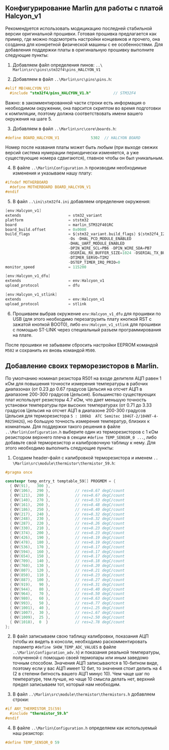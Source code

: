 ## Конфигурирование Marlin для работы с платой Halcyon_v1

Рекомендуется использовать модицикацию последней стабильной версии оригинальной прошивки.
Готовая прошивка предлагается как пример, где можно подсмотреть настройки концевиков и прочего,
она созданна для конкретной физической машины с ее особенностями. Для добавления поддержки платы
в оригинальную прошивку выполните следующие пункты:

1.	Добавляем файл определения пинов: `..\ Marlin\src\pins\stm32f4\pins_HALCYON_V1`

2.	Добавляем в файл `..\Marlin\src\pins\pins.h`:

```C
#elif MB(HALCYON_V1)
  #include "stm32f4/pins_HALCYON_V1.h"          // STM32F4                                env:Halcyon_v1 env:Halcyon_v1_dfu env:Halcyon_v1_stlink
```

Важно: в закомментированной части строки есть информация о необходимом окружении, она парсится скриптом во время подготовки 
к компиляции, поэтому должна соответствовать имени вашего окружения на шаге 5.

3.	Добавляем в файл `..\Marlin\src\core\boards.h`:

```C
#define BOARD_HALCYON_V1              5302  // HALCYON BOARD
```

Номер после названия платы может быть любым (при выходе свежих версий система нумерации периодически изменяется, а уже 
существующие номера сдвигаются), главное чтобы он был уникальным.

4.	В файлe `..\Marlin\Configuration.h` производим необходимые изменения и указываем нашу плату:

```C
#ifndef MOTHERBOARD
  #define MOTHERBOARD BOARD_HALCYON_V1
#endif
```

5.	В файл `..\ini\stm32f4.ini` добавляем определение окружения:

```C
[env:Halcyon_v1]
extends                     = stm32_variant
platform                    = ststm32
board                       = marlin_STM32F401RC
board_build.offset          = 0x0000
build_flags                 = ${stm32_variant.build_flags} ${stm32f4_I2C1.build_flags}
                            -Os -DHAL_PCD_MODULE_ENABLED
                            -DHAL_UART_MODULE_ENABLED
                            -DPIN_WIRE_SCL=PB6 -DPIN_WIRE_SDA=PB7
                            -DSERIAL_RX_BUFFER_SIZE=1024 -DSERIAL_TX_BUFFER_SIZE=1024
                            -DTIMER_SERVO=TIM2
                            -DSTEP_TIMER_IRQ_PRIO=0
monitor_speed               = 115200

[env:Halcyon_v1_dfu]
extends                     = env:Halcyon_v1
upload_protocol             = dfu

[env:Halcyon_v1_stlink]
extends                     = env:Halcyon_v1
upload_protocol             = stlink
```

6.	Прошиваем выбрав окружение `env:Halcyon_v1_dfu` для прошивки по USB (для этого необходимо перезагрузить плату 
кнопкой RST с зажатой кнопкой BOOT0), либо `env:Halcyon_v1_stlink` для прошивки с помощью ST-LINK через специальный
разъем программирования на плате.

После прошивки не забываем сбросить настройки EEPROM командой `M502` и сохранить их вновь командой `M500`.

## Добавление своих терморезисторов в Marlin.

По умолчанию номинал резистора R501 на входе делителя АЦП равен 1 кОм для повышения точности измерения
температуры в рабочих диапазонах (от 0.23 до 0.67 градусов Цельсия на отсчет АЦП в диапазоне 200-300 градусов Цельсия). 
Большинство существующих плат использует резисторы 4.7 кОм, что дает меньшую точность
установки температуры при высоких температурах (от 0.71 до 3.33 градусов Цельсия на отсчет АЦП в диапазоне 200-300 градусов Цельсия
для терморезистора `5 : 100kΩ  ATC Semitec 104GT-2/104NT-4-R025H42G`), но большую точность измерения температур, близких к комнатным. Для поддержки
такого решения в файле `..\Marlin\Configuration.h` выберите один из терморезисторов с 1 кОм резистором верхнего плеча
в секции `#define TEMP_SENSOR_0 ...`, либо добавьте свой терморезистор и калибровочную таблицу к нему.
Для этого необходимо выполнить следующие пункты:

1.	Создаем header-файл с калибровкой терморезистора и именем `.. \Marlin\src\module\thermistor\thermistor_59.h`:

```C
#pragma once

constexpr temp_entry_t temptable_59[] PROGMEM = {
  { OV(91),   300 },
  { OV(106),  290 },           // res=0.67 degC/count
  { OV(121),  280 },           // res=0.67 degC/count
  { OV(140),  270 },           // res=0.53 degC/count
  { OV(161),  260 },           // res=0.48 degC/count
  { OV(186),  250 },           // res=0.40 degC/count
  { OV(217),  240 },           // res=0.32 degC/count
  { OV(248),  230 },           // res=0.32 degC/count
  { OV(287),  220 },           // res=0.26 degC/count
  { OV(330),  210 },           // res=0.23 degC/count
  { OV(374),  200 },           // res=0.23 degC/count
  { OV(426),  190 },           // res=0.19 degC/count
  { OV(478),  180 },           // res=0.19 degC/count
  { OV(536),  170 },           // res=0.17 degC/count
  { OV(594),  160 },           // res=0.17 degC/count
  { OV(654),  150 },           // res=0.17 degC/count
  { OV(709),  140 },           // res=0.18 degC/count
  { OV(760),  130 },           // res=0.20 degC/count
  { OV(807),  120 },           // res=0.21 degC/count
  { OV(850),  110 },           // res=0.23 degC/count
  { OV(887),  100 },           // res=0.27 degC/count
  { OV(919),   90 },           // res=0.31 degC/count
  { OV(944),   80 },           // res=0.40 degC/count
  { OV(964),   70 },           // res=0.50 degC/count
  { OV(980),   60 },           // res=0.63 degC/count
  { OV(993),   50 },           // res=0.77 degC/count
  { OV(1001),  40 },           // res=1.25 degC/count
  { OV(1007),  30 },           // res=1.67 degC/count
  { OV(1009),  25 },           // res=2.50 degC/count
  { OV(1018),  0  }            // res=2.78 degC/count
};
```

2.	В файл записываем свою таблицу калибровки, показания АЦП (чтобы их видеть в консоли, необходимо раскомментировать 
параметр `#define SHOW_TEMP_ADC_VALUES` в файле `..\Marlin\Configuration_adv.h`) и показания реальной температуры, полученной 
с помощью своей термопары или иным заведомо точным способом. Значения АЦП записываются в 10-битном виде, поэтому если у вас 
АЦП имеет 12 бит, то значения стоит делить на 4 (2 в степени битность вашего АЦП минус 10). Чем чаще шаг по температуре, 
тем лучше, но чаще 10 смысла делать нет, верхний предел записываем тот, который нам необходим.

3.	В файл `..\Marlin\src\module\thermistor\thermistors.h` добавляем строки:

```C
#if ANY_THERMISTOR_IS(59)
  #include "thermistor_59.h"
#endif
```

4.	В файле `..\Marlin\Configuration.h` определяем как используемый наш резистор:

```C
#define TEMP_SENSOR_0 59
```

